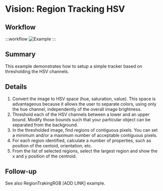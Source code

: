 # Vision: Region Tracking HSV

## Workflow

:::workflow
![Example](~/workflows/BonsaiExamples/Vision/RegionTrackingHSV/RegionTrackingHSV.bonsai)
:::

## Summary
This example demonstrates how to setup a simple tracker based on thresholding the HSV channels.

## Details
1. Convert the image to HSV space (hue, saturation, value). This space is advantageous because it allows the user to separate colors, using only the hue channel, independently of the overall image brightness. 
2. Threshold each of the HSV channels between a lower and an upper bound. Modify those bounds such that your particular object can be separated from the background. 
3. In the thresholded image, find regions of contiguous pixels. You can set a minimum and/or a maximum number of acceptable contiguous pixels.
4. For each region identified, calculate a number of properties, such as position of the centoid, orientation, etc.
5. From the list of selected regions, select the largest region and show the x and y position of the centroid.

## Follow-up
See also RegionTrakingRGB [ADD LINK] example.

